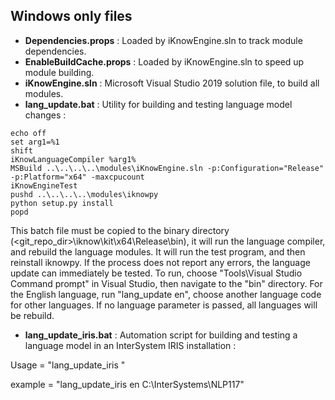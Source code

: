 ## Windows only files

- **Dependencies.props** : Loaded by iKnowEngine.sln to track module dependencies.
- **EnableBuildCache.props** : Loaded by iKnowEngine.sln to speed up module building.
- **iKnowEngine.sln** : Microsoft Visual Studio 2019 solution file, to build all modules.
- **lang_update.bat** : Utility for building and testing language model changes : 

```Shell
echo off
set arg1=%1
shift
iKnowLanguageCompiler %arg1%
MSBuild ..\..\..\..\modules\iKnowEngine.sln -p:Configuration="Release" -p:Platform="x64" -maxcpucount
iKnowEngineTest
pushd ..\..\..\..\modules\iknowpy
python setup.py install
popd
```

This batch file must be copied to the binary directory (&lt;git_repo_dir&gt;\iknow\kit\x64\Release\bin), it will run the language compiler, and rebuild the language modules. It will run the test program, and then reinstall iknowpy. If the process does not report any errors, the language update can immediately be tested.
To run, choose "Tools\Visual Studio Command prompt" in Visual Studio, then navigate to the "bin" directory. For the English language, run "lang_update en", choose another language code for other languages. If no language parameter is passed, all languages will be rebuild.

- **lang_update_iris.bat** : Automation script for building and testing a language model in an InterSystem IRIS installation : 

Usage = "lang_update_iris <lang> <IRIS installation directory>"

example = "lang_update_iris en C:\InterSystems\NLP117"
